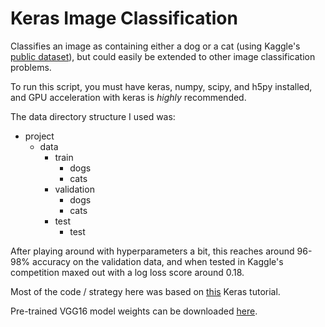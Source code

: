 # Keras Image Classification

Classifies an image as containing either a dog or a cat (using Kaggle's <a href="https://www.kaggle.com/c/dogs-vs-cats-redux-kernels-edition/data">public dataset</a>), but could easily be extended to other image classification problems.

To run this script, you must have keras, numpy, scipy, and h5py installed, and GPU acceleration with keras is <em>highly</em> recommended.

The data directory structure I used was:

* project
  * data
    * train
      * dogs
      * cats
    * validation
      * dogs
      * cats
    * test
      * test
    
After playing around with hyperparameters a bit, this reaches around 96-98% accuracy on the validation data, and when tested in Kaggle's competition maxed out with a log loss score around 0.18.

Most of the code / strategy here was based on <a href="https://blog.keras.io/building-powerful-image-classification-models-using-very-little-data.html">this</a> Keras tutorial.

Pre-trained VGG16 model weights can be downloaded <a href="https://gist.github.com/baraldilorenzo/07d7802847aaad0a35d3">here</a>.
            

